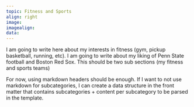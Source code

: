 ```yaml
---
topic: Fitness and Sports
align: right
image:
imagealign:
data: 
---
```

I am going to write here about my interests in fitness (gym, pickup basketball, running, etc). I am going to write about my liking of Penn State football and Boston Red Sox. This should be two sub sections (my fitness and sports teams)

For now, using markdown headers should be enough.  If I want to not use markdown for subcategories, I can create a data structure in the front matter that contains subcategories + content per subcategory to be parsed in the template.
